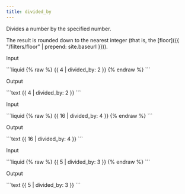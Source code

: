 ```yaml
---
title: divided_by
---
```


Divides a number by the specified number.

The result is rounded down to the nearest integer (that is, the [floor]({{ "/filters/floor" | prepend: site.baseurl }})).

<p class="code-label">Input</p>
```liquid
{% raw %}
{{ 4 | divided_by: 2 }}
{% endraw %}
```

<p class="code-label">Output</p>
```text
{{ 4 | divided_by: 2 }}
```

<p class="code-label">Input</p>
```liquid
{% raw %}
{{ 16 | divided_by: 4 }}
{% endraw %}
```

<p class="code-label">Output</p>
```text
{{ 16 | divided_by: 4 }}
```

<p class="code-label">Input</p>
```liquid
{% raw %}
{{ 5 | divided_by: 3 }}
{% endraw %}
```

<p class="code-label">Output</p>
```text
{{ 5 | divided_by: 3 }}
```
